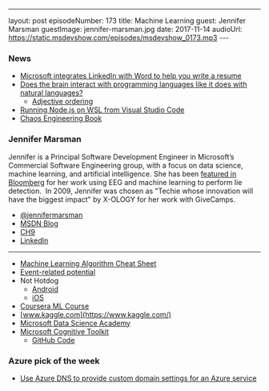 ---
layout: post
episodeNumber: 173
title: Machine Learning
guest:  Jennifer Marsman
guestImage: jennifer-marsman.jpg
date: 2017-11-14
audioUrl: https://static.msdevshow.com/episodes/msdevshow_0173.mp3
--- 

### News

 - [Microsoft integrates LinkedIn with Word to help you write a resume](https://www.theverge.com/2017/11/8/16622718/microsoft-word-linkedin-integration-resume-assistant-feature)
 - [Does the brain interact with programming languages like it does with natural languages?](https://www.reddit.com/r/askscience/comments/7bmjs6/does_the_brain_interact_with_programming/)
    - [Adjective ordering](https://dictionary.cambridge.org/grammar/british-grammar/about-adjectives-and-adverbs/adjectives-order)
 - [Running Node.js on WSL from Visual Studio Code](https://blogs.msdn.microsoft.com/commandline/2017/10/27/running-node-js-on-wsl-from-visual-studio-code/?utm_source=Direct)
 - [Chaos Engineering Book](https://tinyurl.com/ChaosEngineering)

### Jennifer Marsman

Jennifer is a Principal Software Development Engineer in  Microsoft’s Commercial Software Engineering group, with a focus on data science, machine learning, and artificial intelligence. She has been [featured in Bloomberg](https://www.bloomberg.com/news/articles/2016-02-22/inside-the-new-microsoft-where-lie-detection-is-a-killer-app) for her work using EEG and machine learning to perform lie detection.  In 2009, Jennifer was chosen as "Techie whose innovation will have the biggest impact" by X-OLOGY for her work with GiveCamps.

 - [@jennifermarsman](https://twitter.com/jennifermarsman)
 - [MSDN Blog](https://blogs.msdn.microsoft.com/jennifer/)
 - [CH9](https://channel9.msdn.com/Events/Speakers/Jennifer-Marsman)
 - [LinkedIn](https://www.linkedin.com/in/jennifermarsman/)

--------------------------------------------------------------------------------

 - [Machine Learning Algorithm Cheat Sheet](https://docs.microsoft.com/en-us/azure/machine-learning/studio/algorithm-cheat-sheet)
 - [Event-related potential](https://en.wikipedia.org/wiki/Event-related_potential)
 - Not Hotdog
    - [Android](https://play.google.com/store/apps/details?id=com.seefoodtechnologies.nothotdog)
    - [iOS](https://itunes.apple.com/us/app/not-hotdog/id1212457521?mt=8)
 - [Coursera ML Course](https://www.coursera.org/specializations/machine-learning)
 - [www.kaggle.com](https://www.kaggle.com/)
 - [Microsoft Data Science Academy](https://academy.microsoft.com/en-us/professional-program/tracks/data-science/)
 - [Microsoft Cognitive Toolkit](https://www.microsoft.com/en-us/cognitive-toolkit/)
    - [GitHub Code](https://github.com/Microsoft/CNTK)


### Azure pick of the week

 - [Use Azure DNS to provide custom domain settings for an Azure service](https://docs.microsoft.com/en-us/azure/dns/dns-custom-domain)
